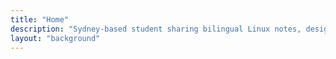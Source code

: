 ```yaml
---
title: "Home"
description: "Sydney-based student sharing bilingual Linux notes, design play, and long-distance life snapshots."
layout: "background"
---
```





